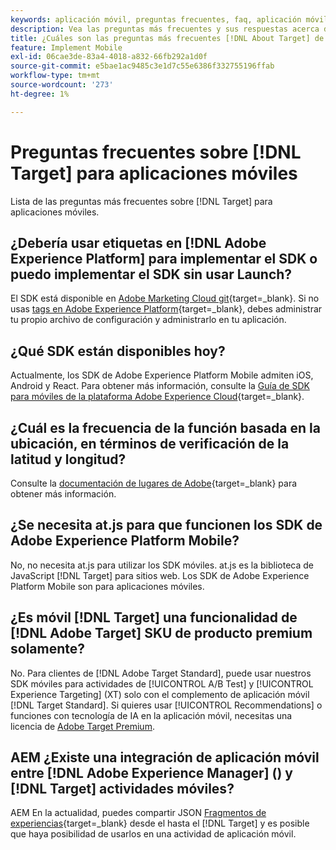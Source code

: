```yaml
---
keywords: aplicación móvil, preguntas frecuentes, faq, aplicación móvil de target
description: Vea las preguntas más frecuentes y sus respuestas acerca de  [!DNL Adobe Target]  para aplicaciones móviles.
title: ¿Cuáles son las preguntas más frecuentes [!DNL About Target] de las aplicaciones móviles?
feature: Implement Mobile
exl-id: 06cae3de-83a4-4018-a832-66fb292a1d0f
source-git-commit: e5bae1ac9485c3e1d7c55e6386f332755196ffab
workflow-type: tm+mt
source-wordcount: '273'
ht-degree: 1%

---
```


# Preguntas frecuentes sobre [!DNL Target] para aplicaciones móviles

Lista de las preguntas más frecuentes sobre [!DNL Target] para aplicaciones móviles.

## ¿Debería usar etiquetas en [!DNL Adobe Experience Platform] para implementar el SDK o puedo implementar el SDK sin usar Launch?

El SDK está disponible en [Adobe Marketing Cloud git](https://github.com/Adobe-Marketing-Cloud/acp-sdks/){target=_blank}. Si no usas [tags en Adobe Experience Platform](https://experienceleague.adobe.com/docs/experience-platform/tags/home.html?lang=es){target=_blank}, debes administrar tu propio archivo de configuración y administrarlo en tu aplicación.

## ¿Qué SDK están disponibles hoy?

Actualmente, los SDK de Adobe Experience Platform Mobile admiten iOS, Android y React. Para obtener más información, consulte la [Guía de SDK para móviles de la plataforma Adobe Experience Cloud](https://experienceleague.adobe.com/docs/mobile.html?lang=es){target=_blank}.

## ¿Cuál es la frecuencia de la función basada en la ubicación, en términos de verificación de la latitud y longitud?

Consulte la [documentación de lugares de Adobe](https://experienceleague.adobe.com/docs/places/using/home.html?lang=es){target=_blank} para obtener más información.

## ¿Se necesita at.js para que funcionen los SDK de Adobe Experience Platform Mobile?

No, no necesita at.js para utilizar los SDK móviles. at.js es la biblioteca de JavaScript [!DNL Target] para sitios web. Los SDK de Adobe Experience Platform Mobile son para aplicaciones móviles.

## ¿Es móvil [!DNL Target] una funcionalidad de [!DNL Adobe Target] SKU de producto premium solamente?

No. Para clientes de [!DNL Adobe Target Standard], puede usar nuestros SDK móviles para actividades de [!UICONTROL A/B Test] y [!UICONTROL Experience Targeting] (XT) solo con el complemento de aplicación móvil [!DNL Target Standard]. Si quieres usar [!UICONTROL Recommendations] o funciones con tecnología de IA en la aplicación móvil, necesitas una licencia de [Adobe Target Premium](https://experienceleague.adobe.com/docs/target/using/introduction/intro.html?lang=es#premium).

## AEM ¿Existe una integración de aplicación móvil entre [!DNL Adobe Experience Manager] () y [!DNL Target] actividades móviles?

AEM En la actualidad, puedes compartir JSON [Fragmentos de experiencias](https://experienceleague.adobe.com/docs/target/using/experiences/offers/aem-experience-fragments.html?lang=es){target=_blank} desde el hasta el [!DNL Target] y es posible que haya posibilidad de usarlos en una actividad de aplicación móvil.
